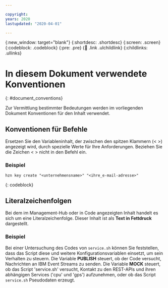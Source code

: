 ```yaml
---

copyright:
years: 2020
lastupdated: "2020-04-01"

---
```


{:new_window: target="blank"}
{:shortdesc: .shortdesc}
{:screen: .screen}
{:codeblock: .codeblock}
{:pre: .pre}
{:child: .link .ulchildlink}
{:childlinks: .ullinks}

# In diesem Dokument verwendete Konventionen
{: #document_conventions}

Zur Vermittlung bestimmter Bedeutungen werden im vorliegenden Dokument Konventionen für den Inhalt verwendet.  

## Konventionen für Befehle

Ersetzen Sie den Variableninhalt, der zwischen den spitzen Klammern (< >) angezeigt wird, durch spezielle Werte für Ihre Anforderungen. Beziehen Sie die Zeichen < > nicht in den Befehl ein.

### Beispiel

  ```
  hzn key create "<unternehmensname>" "<ihre_e-mail-adresse>"
  ```
  {: codeblock}
   
## Literalzeichenfolgen

Bei dem im Management-Hub oder in Code angezeigten Inhalt handelt es sich um eine Literalzeichenfolge. Dieser Inhalt ist als  **Text in Fettdruck** dargestellt.
   
 ### Beispiel
   
 Bei einer Untersuchung des Codes von `service.sh` können Sie feststellen, dass das Script diese und weitere Konfigurationsvariablen einsetzt, um sein Verhalten zu steuern. Die Variable **PUBLISH** steuert, ob der Code versucht, Nachrichten an IBM Event Streams zu senden. Die Variable **MOCK** steuert, ob das Script 'service.sh' versucht, Kontakt zu den REST-APIs und ihren abhängigen Services ('cpu' und 'gps') aufzunehmen, oder ob das Script `service.sh` Pseudodaten erzeugt.
  
